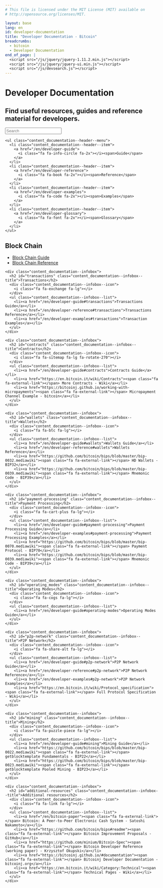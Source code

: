 ```yaml
---
# This file is licensed under the MIT License (MIT) available on
# http://opensource.org/licenses/MIT.

layout: base
lang: en
id: developer-documentation
title: "Developer Documentation - Bitcoin"
breadcrumbs:
  - bitcoin
  - Developer Documentation
end_of_page: |
  <script src="/js/jquery/jquery-1.11.2.min.js"></script>
  <script src="/js/jquery/jquery-ui.min.js"></script>
  <script src="/js/devsearch.js"></script>
---
```

<div class="content_documentation">
  <link rel="stylesheet" href="/css/jquery-ui.min.css">

  <div class="content_documentation--header">
    <h1 class="content_documentation--title" id="developer-documentation">Developer Documentation</h1>
    <h2 class="content_documentation--subtitle" id="summary">Find useful resources, guides and reference material for developers.</h2>
    <div class="content_documentation--search">
      <input id="glossary_term" class="glossary_term" placeholder="Search">
    </div>

    <ul class="content_documentation--header--menu">
      <li class="content_documentation--header--item">
        <a href="/en/developer-guide">
          <i class="fa fa-info-circle fa-2x"></i><span>Guide</span>
        </a>
      </li>
      <li class="content_documentation--header--item">
        <a href="/en/developer-reference">
          <i class="fa fa-book fa-2x"></i><span>Reference</span>
        </a>
      </li>
      <li class="content_documentation--header--item">
        <a href="/en/developer-examples">
          <i class="fa fa-code fa-2x"></i><span>Examples</span>
        </a>
      </li>
      <li class="content_documentation--header--item">
        <a href="/en/developer-glossary">
          <i class="fa fa-font fa-2x"></i><span>Glossary</span>
        </a>
      </li>
    </ul>
  </div>

  <div class="content_documentation--boxcontainer grid">
    <div class="grid-sizer"></div>
    <div class="content_documentation--infobox">
      <h2 id="block_chain" class="content_documentation--infobox--title">Block Chain</h2>
      <div class="content_documentation--infobox--icon">
        <i class="fa fa-cube fa-lg"></i>
      </div>
      <ul class="content_documentation--infobox--list">
        <li><a href="/en/developer-guide#block-chain">Block Chain Guide</a></li>
        <li><a href="/en/developer-reference#block-chain">Block Chain Reference</a></li>
      </ul>
    </div>

    <div class="content_documentation--infobox">
      <h2 id="transactions" class="content_documentation--infobox--title">Transactions</h2>
      <div class="content_documentation--infobox--icon">
        <i class="fa fa-exchange fa-lg"></i>
      </div>
      <ul class="content_documentation--infobox--list">
        <li><a href="/en/developer-guide#transactions">Transactions Guide</a></li>
        <li><a href="/en/developer-reference#transactions">Transactions Reference</a></li>
        <li><a href="/en/developer-examples#transactions">Transaction Examples</a></li>
      </ul>
    </div>

    <div class="content_documentation--infobox">
      <h2 id="contracts" class="content_documentation--infobox--title">Contracts</h2>
      <div class="content_documentation--infobox--icon">
        <i class="fa fa-sitemap fa-lg fa-rotate-270"></i>
      </div>
      <ul class="content_documentation--infobox--list">
        <li><a href="/en/developer-guide#contracts">Contracts Guide</a></li>
        <li><a href="https://en.bitcoin.it/wiki/Contracts"><span class="fa fa-external-link"></span> More Contracts - Wiki</a></li>
        <li><a href="https://bitcoinj.github.io/working-with-micropayments"><span class="fa fa-external-link"></span> Micropayment Channel Example - bitcoin</a></li>
      </ul>
    </div>

    <div class="content_documentation--infobox">
      <h2 id="wallets" class="content_documentation--infobox--title">Wallets</h2>
      <div class="content_documentation--infobox--icon">
        <i class="fa fa-btc fa-lg"></i>
      </div>
      <ul class="content_documentation--infobox--list">
        <li><a href="/en/developer-guide#wallets">Wallets Guide</a></li>
        <li><a href="/en/developer-reference#wallets">Wallets Reference</a></li>
        <li><a href="https://github.com/bitcoin/bips/blob/master/bip-0032.mediawiki"><span class="fa fa-external-link"></span> HD Wallets - BIP32</a></li>
        <li><a href="https://github.com/bitcoin/bips/blob/master/bip-0039.mediawiki"><span class="fa fa-external-link"></span> Mnemonic Code - BIP39</a></li>
      </ul>
    </div>

    <div class="content_documentation--infobox">
      <h2 id="payment-processing" class="content_documentation--infobox--title">Payment Processing</h2>
      <div class="content_documentation--infobox--icon">
        <i class="fa fa-cart-plus fa-lg"></i>
      </div>
      <ul class="content_documentation--infobox--list">
        <li><a href="/en/developer-guide#payment-processing">Payment Processing Guide</a></li>
        <li><a href="/en/developer-examples#payment-processing">Payment Processing Examples</a></li>
        <li><a href="https://github.com/bitcoin/bips/blob/master/bip-0070.mediawiki"><span class="fa fa-external-link"></span> Payment Protocol - BIP70</a></li>
        <li><a href="https://github.com/bitcoin/bips/blob/master/bip-0039.mediawiki"><span class="fa fa-external-link"></span> Mnemonic Code - BIP39</a></li>
      </ul>
    </div>

    <div class="content_documentation--infobox">
      <h2 id="operating_modes" class="content_documentation--infobox--title">Operating Modes</h2>
      <div class="content_documentation--infobox--icon">
        <i class="fa fa-cogs fa-lg"></i>
      </div>
      <ul class="content_documentation--infobox--list">
        <li><a href="/en/developer-guide#operating-modes">Operating Modes Guide</a></li>
      </ul>
    </div>

    <div class="content_documentation--infobox">
      <h2 id="p2p-network" class="content_documentation--infobox--title">P2P Network</h2>
      <div class="content_documentation--infobox--icon">
        <i class="fa fa-share-alt fa-lg"></i>
      </div>
      <ul class="content_documentation--infobox--list">
        <li><a href="/en/developer-guide#p2p-network">P2P Network Guide</a></li>
        <li><a href="/en/developer-reference#p2p-network">P2P Network Reference</a></li>
        <li><a href="/en/developer-examples#p2p-network">P2P Network Examples</a></li>
        <li><a href="https://en.bitcoin.it/wiki/Protocol_specification"><span class="fa fa-external-link"></span> Full Protocol Specification - Wiki</a></li>
      </ul>
    </div>

    <div class="content_documentation--infobox">
      <h2 id="mining" class="content_documentation--infobox--title">Mining</h2>
      <div class="content_documentation--infobox--icon">
        <i class="fa fa-puzzle-piece fa-lg"></i>
      </div>
      <ul class="content_documentation--infobox--list">
        <li><a href="/en/developer-guide#mining">Mining Guide</a></li>
        <li><a href="https://github.com/bitcoin/bips/blob/master/bip-0022.mediawiki"><span class="fa fa-external-link"></span> getblocktemplate Fundamentals - BIP22</a></li>
        <li><a href="https://github.com/bitcoin/bips/blob/master/bip-0023.mediawiki"><span class="fa fa-external-link"></span> getblocktemplate Pooled Mining - BIP23</a></li>
      </ul>
    </div>

    <div class="content_documentation--infobox">
      <h2 id="additional-resources" class="content_documentation--infobox--title">Additional resources</h2>
      <div class="content_documentation--infobox--icon">
        <i class="fa fa-link fa-lg"></i>
      </div>
      <ul class="content_documentation--infobox--list">
        <li><a href="/en/bitcoin-paper"><span class="fa fa-external-link"></span> Bitcoin: A Peer-to-Peer Electronic Cash System - Satoshi Nakamoto</a></li>
        <li><a href="https://github.com/bitcoin/bips#readme"><span class="fa fa-external-link"></span> Bitcoin Improvement Proposals - GitHub</a></li>
        <li><a href="https://github.com/minium/Bitcoin-Spec"><span class="fa fa-external-link"></span> Bitcoin Developer Reference (working paper) - Krzysztof Okupski</a></li>
        <li><a href="https://bitcoinj.github.io/#documentation"><span class="fa fa-external-link"></span> Bitcoinj Developer Documentation - bitcoinj.org</a></li>
        <li><a href="https://en.bitcoin.it/wiki/Category:Technical"><span class="fa fa-external-link"></span> Technical Pages - Wiki</a></li>
      </ul>
    </div>

  </div>
  <script type="text/javascript" src="/js/isotope.js"></script>
  <script type="text/javascript">
    $('.grid').isotope({
      // set itemSelector so .grid-sizer is not used in layout
      itemSelector: '.content_documentation--infobox',
      percentPosition: true,
      masonry: {
        // use element for option
        columnWidth: '.grid-sizer'
      }
    })
  </script>
</div>
